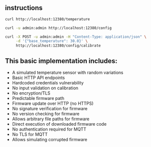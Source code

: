 ## instructions

```bash
curl http://localhost:12380/temperature

curl -u admin:admin http://localhost:12380/config

curl -X POST -u admin:admin -H "Content-Type: application/json" \
     -d '{"base_temperature": 30.0}' \
     http://localhost:12380/config/calibrate

````

## This basic implementation includes:

- A simulated temperature sensor with random variations
- Basic HTTP API endpoints
- Hardcoded credentials vulnerability
- No input validation on calibration
- No encryption/TLS
- Predictable firmware path
- Firmware update over HTTP (no HTTPS)
- No signature verification for firmware
- No version checking for firmware
- Allows arbitrary file paths for firmware
- Direct execution of downloaded firmware code
- No authentication required for MQTT
- No TLS for MQTT
- Allows simulating corrupted firmware
